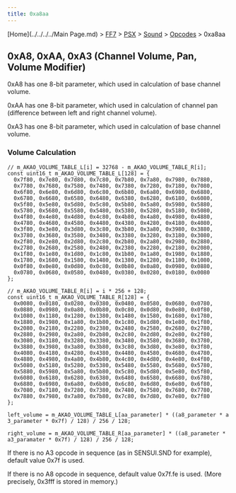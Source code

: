 ```yaml
---
title: 0xa8aa
---
```


[Home](../../../../Main Page.md) > [FF7](../../../../FF7.md) > [PSX](../../../PSX.md) > [Sound](../../Sound.md) > [Opcodes](../Opcodes.md) > 0xa8aa

## 0xA8, 0xAA, 0xA3 (Channel Volume, Pan, Volume Modifier)

0xA8 has one 8-bit parameter, which used in calculation of base channel volume.

0xAA has one 8-bit parameter, which used in calculation of channel pan (difference between left and right channel volume).

0xA3 has one 8-bit parameter, which used in calculation of base channel volume.

### Volume Calculation

`// m_AKAO_VOLUME_TABLE_L[i] = 32768 - m_AKAO_VOLUME_TABLE_R[i];`  
`const uint16_t m_AKAO_VOLUME_TABLE_L[128] = {`  
`  0x7f80, 0x7e80, 0x7d80, 0x7c80, 0x7b80, 0x7a80, 0x7980, 0x7880,`  
`  0x7780, 0x7680, 0x7580, 0x7480, 0x7380, 0x7280, 0x7180, 0x7080,`  
`  0x6f80, 0x6e80, 0x6d80, 0x6c80, 0x6b80, 0x6a80, 0x6980, 0x6880,`  
`  0x6780, 0x6680, 0x6580, 0x6480, 0x6380, 0x6280, 0x6180, 0x6080,`  
`  0x5f80, 0x5e80, 0x5d80, 0x5c80, 0x5b80, 0x5a80, 0x5980, 0x5880,`  
`  0x5780, 0x5680, 0x5580, 0x5480, 0x5380, 0x5280, 0x5180, 0x5080,`  
`  0x4f80, 0x4e80, 0x4d80, 0x4c80, 0x4b80, 0x4a80, 0x4980, 0x4880,`  
`  0x4780, 0x4680, 0x4580, 0x4480, 0x4380, 0x4280, 0x4180, 0x4080,`  
`  0x3f80, 0x3e80, 0x3d80, 0x3c80, 0x3b80, 0x3a80, 0x3980, 0x3880,`  
`  0x3780, 0x3680, 0x3580, 0x3480, 0x3380, 0x3280, 0x3180, 0x3080,`  
`  0x2f80, 0x2e80, 0x2d80, 0x2c80, 0x2b80, 0x2a80, 0x2980, 0x2880,`  
`  0x2780, 0x2680, 0x2580, 0x2480, 0x2380, 0x2280, 0x2180, 0x2080,`  
`  0x1f80, 0x1e80, 0x1d80, 0x1c80, 0x1b80, 0x1a80, 0x1980, 0x1880,`  
`  0x1780, 0x1680, 0x1580, 0x1480, 0x1380, 0x1280, 0x1180, 0x1080,`  
`  0x0f80, 0x0e80, 0x0d80, 0x0c80, 0x0b80, 0x0a80, 0x0980, 0x0880,`  
`  0x0780, 0x0680, 0x0580, 0x0480, 0x0380, 0x0280, 0x0180, 0x0080`  
`};`  
  
`// m_AKAO_VOLUME_TABLE_R[i] = i * 256 + 128;`  
`const uint16_t m_AKAO_VOLUME_TABLE_R[128] = {`  
`  0x0080, 0x0180, 0x0280, 0x0380, 0x0480, 0x0580, 0x0680, 0x0780,`  
`  0x0880, 0x0980, 0x0a80, 0x0b80, 0x0c80, 0x0d80, 0x0e80, 0x0f80,`  
`  0x1080, 0x1180, 0x1280, 0x1380, 0x1480, 0x1580, 0x1680, 0x1780,`  
`  0x1880, 0x1980, 0x1a80, 0x1b80, 0x1c80, 0x1d80, 0x1e80, 0x1f80,`  
`  0x2080, 0x2180, 0x2280, 0x2380, 0x2480, 0x2580, 0x2680, 0x2780,`  
`  0x2880, 0x2980, 0x2a80, 0x2b80, 0x2c80, 0x2d80, 0x2e80, 0x2f80,`  
`  0x3080, 0x3180, 0x3280, 0x3380, 0x3480, 0x3580, 0x3680, 0x3780,`  
`  0x3880, 0x3980, 0x3a80, 0x3b80, 0x3c80, 0x3d80, 0x3e80, 0x3f80,`  
`  0x4080, 0x4180, 0x4280, 0x4380, 0x4480, 0x4580, 0x4680, 0x4780,`  
`  0x4880, 0x4980, 0x4a80, 0x4b80, 0x4c80, 0x4d80, 0x4e80, 0x4f80,`  
`  0x5080, 0x5180, 0x5280, 0x5380, 0x5480, 0x5580, 0x5680, 0x5780,`  
`  0x5880, 0x5980, 0x5a80, 0x5b80, 0x5c80, 0x5d80, 0x5e80, 0x5f80,`  
`  0x6080, 0x6180, 0x6280, 0x6380, 0x6480, 0x6580, 0x6680, 0x6780,`  
`  0x6880, 0x6980, 0x6a80, 0x6b80, 0x6c80, 0x6d80, 0x6e80, 0x6f80,`  
`  0x7080, 0x7180, 0x7280, 0x7380, 0x7480, 0x7580, 0x7680, 0x7780,`  
`  0x7880, 0x7980, 0x7a80, 0x7b80, 0x7c80, 0x7d80, 0x7e80, 0x7f80`  
`};`  
  
`left_volume = m_AKAO_VOLUME_TABLE_L[aa_parameter] * ((a8_parameter * a3_parameter * 0x7f) / 128) / 256 / 128;`  
  
`right_volume = m_AKAO_VOLUME_TABLE_R[aa_parameter] * ((a8_parameter * a3_paramater * 0x7f) / 128) / 256 / 128;`

If there is no A3 opcode in sequence (as in SENSUI.SND for example), default value 0x7f is used.

If there is no A8 opcode in sequence, default value 0x7f.fe is used. (More precisely, 0x3fff is stored in memory.)
